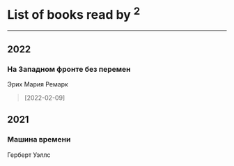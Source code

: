 # List of books read by [](https://plus.google.com/u/0/104714960785244441663/)<sup>2</sup>
---

## 2022

### На Западном фронте без перемен
Эрих Мария Ремарк
> [2022-02-09] 



## 2021

### Машина времени
Герберт Уэллс



